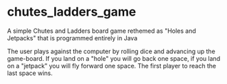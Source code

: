 # chutes_ladders_game
A simple Chutes and Ladders board game rethemed as "Holes and Jetpacks" that is programmed entirely in Java

The user plays against the computer by rolling dice and advancing up the game-board. If you land on a "hole" you will go back one space, if you land on a "jetpack" you will fly forward one space. The first player to reach the last space wins.
